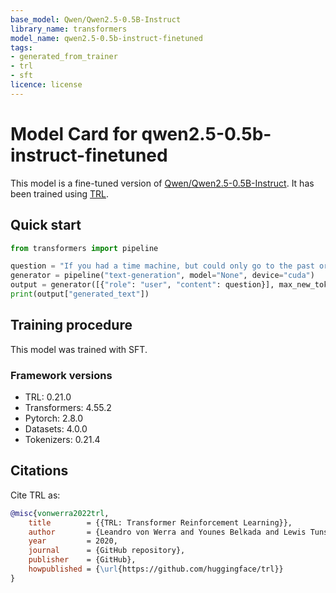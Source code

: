 ```yaml
---
base_model: Qwen/Qwen2.5-0.5B-Instruct
library_name: transformers
model_name: qwen2.5-0.5b-instruct-finetuned
tags:
- generated_from_trainer
- trl
- sft
licence: license
---
```


# Model Card for qwen2.5-0.5b-instruct-finetuned

This model is a fine-tuned version of [Qwen/Qwen2.5-0.5B-Instruct](https://huggingface.co/Qwen/Qwen2.5-0.5B-Instruct).
It has been trained using [TRL](https://github.com/huggingface/trl).

## Quick start

```python
from transformers import pipeline

question = "If you had a time machine, but could only go to the past or the future once and never return, which would you choose and why?"
generator = pipeline("text-generation", model="None", device="cuda")
output = generator([{"role": "user", "content": question}], max_new_tokens=128, return_full_text=False)[0]
print(output["generated_text"])
```

## Training procedure

 


This model was trained with SFT.

### Framework versions

- TRL: 0.21.0
- Transformers: 4.55.2
- Pytorch: 2.8.0
- Datasets: 4.0.0
- Tokenizers: 0.21.4

## Citations



Cite TRL as:
    
```bibtex
@misc{vonwerra2022trl,
	title        = {{TRL: Transformer Reinforcement Learning}},
	author       = {Leandro von Werra and Younes Belkada and Lewis Tunstall and Edward Beeching and Tristan Thrush and Nathan Lambert and Shengyi Huang and Kashif Rasul and Quentin Gallou{\'e}dec},
	year         = 2020,
	journal      = {GitHub repository},
	publisher    = {GitHub},
	howpublished = {\url{https://github.com/huggingface/trl}}
}
```